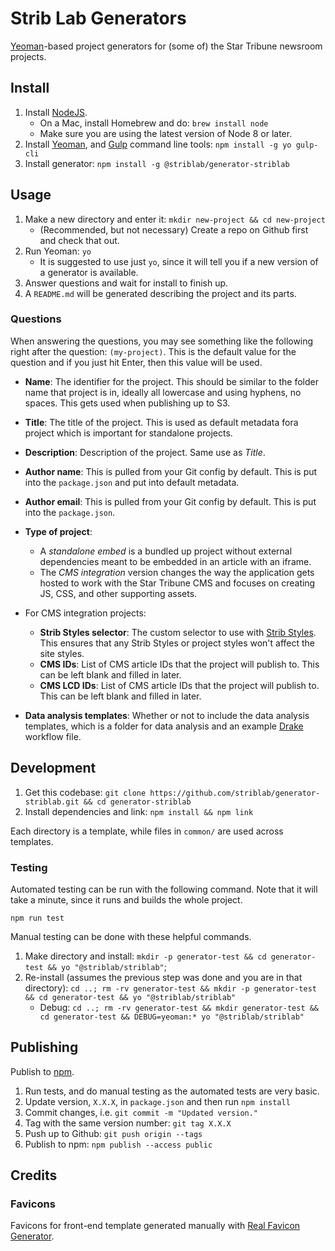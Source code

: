 # Strib Lab Generators

[Yeoman](http://yeoman.io/)-based project generators for (some of) the Star Tribune newsroom projects.

## Install

1. Install [NodeJS](https://nodejs.org/en/).
   - On a Mac, install Homebrew and do: `brew install node`
   - Make sure you are using the latest version of Node 8 or later.
1. Install [Yeoman](http://yeoman.io/), and [Gulp](https://gulpjs.com/) command line tools: `npm install -g yo gulp-cli`
1. Install generator: `npm install -g @striblab/generator-striblab`

## Usage

1. Make a new directory and enter it: `mkdir new-project && cd new-project`
   - (Recommended, but not necessary) Create a repo on Github first and check that out.
1. Run Yeoman: `yo`
   - It is suggested to use just `yo`, since it will tell you if a new version of a generator is available.
1. Answer questions and wait for install to finish up.
1. A `README.md` will be generated describing the project and its parts.

### Questions

When answering the questions, you may see something like the following right after the question: `(my-project)`. This is the default value for the question and if you just hit Enter, then this value will be used.

- **Name**: The identifier for the project. This should be similar to the folder name that project is in, ideally all lowercase and using hyphens, no spaces. This gets used when publishing up to S3.
- **Title**: The title of the project. This is used as default metadata fora project which is important for standalone projects.
- **Description**: Description of the project. Same use as _Title_.
- **Author name**: This is pulled from your Git config by default. This is put into the `package.json` and put into default metadata.
- **Author email**: This is pulled from your Git config by default. This is put into the `package.json`.
- **Type of project**:
  - A _standalone embed_ is a bundled up project without external dependencies meant to be embedded in an article with an iframe.
  - The _CMS integration_ version changes the way the application gets hosted to work with the Star Tribune CMS and focuses on creating JS, CSS, and other supporting assets.
- For CMS integration projects:

  - **Strib Styles selector**: The custom selector to use with [Strib Styles](https://striblab.github.io/strib-styles/). This ensures that any Strib Styles or project styles won't affect the site styles.
  - **CMS IDs**: List of CMS article IDs that the project will publish to. This can be left blank and filled in later.
  - **CMS LCD IDs**: List of CMS article IDs that the project will publish to. This can be left blank and filled in later.

- **Data analysis templates**: Whether or not to include the data analysis templates, which is a folder for data analysis and an example [Drake](https://github.com/Factual/drake) workflow file.

## Development

1. Get this codebase: `git clone https://github.com/striblab/generator-striblab.git && cd generator-striblab`
1. Install dependencies and link: `npm install && npm link`

Each directory is a template, while files in `common/` are used across templates.

### Testing

Automated testing can be run with the following command. Note that it will take a minute, since it runs and builds the whole project.

    npm run test

Manual testing can be done with these helpful commands.

1. Make directory and install: `mkdir -p generator-test && cd generator-test && yo "@striblab/striblab"`;
1. Re-install (assumes the previous step was done and you are in that directory): `cd ..; rm -rv generator-test && mkdir -p generator-test && cd generator-test && yo "@striblab/striblab"`
   - Debug: `cd ..; rm -rv generator-test && mkdir generator-test && cd generator-test && DEBUG=yeoman:* yo "@striblab/striblab"`

## Publishing

Publish to [npm](https://www.npmjs.com/package/@striblab/generator-striblab).

1. Run tests, and do manual testing as the automated tests are very basic.
1. Update version, `X.X.X`, in `package.json` and then run `npm install`
1. Commit changes, i.e. `git commit -m "Updated version."`
1. Tag with the same version number: `git tag X.X.X`
1. Push up to Github: `git push origin --tags`
1. Publish to npm: `npm publish --access public`

## Credits

### Favicons

Favicons for front-end template generated manually with [Real Favicon Generator](https://realfavicongenerator.net/).
